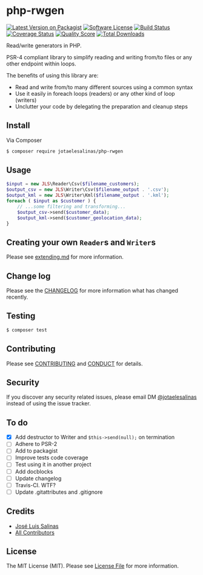 # php-rwgen

[![Latest Version on Packagist][ico-version]][link-packagist]
[![Software License][ico-license]](LICENSE.md)
[![Build Status][ico-travis]][link-travis]
[![Coverage Status][ico-scrutinizer]][link-scrutinizer]
[![Quality Score][ico-code-quality]][link-code-quality]
[![Total Downloads][ico-downloads]][link-downloads]

Read/write generators in PHP.

PSR-4 compliant library to simplify reading and writing from/to files or any other endpoint within loops.

The benefits of using this library are:

- Read and write from/to many different sources using a common syntax
- Use it easily in foreach loops (readers) or any other kind of loop (writers)
- Unclutter your code by delegating the preparation and cleanup steps

## Install

Via Composer

```bash
$ composer require jotaelesalinas/php-rwgen
```

## Usage

```php
$input = new JLS\Reader\Csv($filename_customers);
$output_csv = new JLS\Writer\Csv($filename_output . '.csv');
$output_kml = new JLS\Writer\Kml($filename_output . '.kml');
foreach ( $input as $customer ) {
    // ...some filtering and transforming...
    $output_csv->send($customer_data);
    $output_kml->send($customer_geolocation_data);
}
```

## Creating your own `Reader`s and `Writer`s

Please see [extending.md](docs/extending.md) for more information.

## Change log

Please see the [CHANGELOG](CHANGELOG.md) for more information what has changed recently.

## Testing

```bash
$ composer test
```

## Contributing

Please see [CONTRIBUTING](CONTRIBUTING.md) and [CONDUCT](CONDUCT.md) for details.

## Security

If you discover any security related issues, please email DM [@jotaelesalinas](http://twitter.com/jotaelesalinas) instead of using the issue tracker.

## To do

- [x] Add destructor to Writer and `$this->send(null);` on termination
- [ ] Adhere to PSR-2
- [ ] Add to packagist
- [ ] Improve tests code coverage
- [ ] Test using it in another project
- [ ] Add docblocks
- [ ] Update changelog
- [ ] Travis-CI. WTF?
- [ ] Update .gitattributes and .gitignore

## Credits

- [José Luis Salinas][link-author]
- [All Contributors][link-contributors]

## License

The MIT License (MIT). Please see [License File](LICENSE.md) for more information.

[ico-version]: https://img.shields.io/packagist/v/jotaelesalinas/php-rwgen.svg?style=flat-square
[ico-license]: https://img.shields.io/badge/license-MIT-brightgreen.svg?style=flat-square
[ico-travis]: https://img.shields.io/travis/jotaelesalinas/php-rwgen/master.svg?style=flat-square
[ico-scrutinizer]: https://img.shields.io/scrutinizer/coverage/g/jotaelesalinas/php-rwgen.svg?style=flat-square
[ico-code-quality]: https://img.shields.io/scrutinizer/g/jotaelesalinas/php-rwgen.svg?style=flat-square
[ico-downloads]: https://img.shields.io/packagist/dt/jotaelesalinas/php-rwgen.svg?style=flat-square

[link-packagist]: https://packagist.org/packages/jotaelesalinas/php-rwgen
[link-travis]: https://travis-ci.org/jotaelesalinas/php-rwgen
[link-scrutinizer]: https://scrutinizer-ci.com/g/jotaelesalinas/php-rwgen/code-structure
[link-code-quality]: https://scrutinizer-ci.com/g/jotaelesalinas/php-rwgen
[link-downloads]: https://packagist.org/packages/jotaelesalinas/php-rwgen
[link-author]: https://github.com/jotaelesalinas
[link-contributors]: ../../contributors
